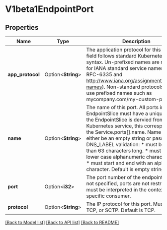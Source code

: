 # V1beta1EndpointPort

## Properties

Name | Type | Description | Notes
------------ | ------------- | ------------- | -------------
**app_protocol** | Option<**String**> | The application protocol for this port. This field follows standard Kubernetes label syntax. Un-prefixed names are reserved for IANA standard service names (as per RFC-6335 and http://www.iana.org/assignments/service-names). Non-standard protocols should use prefixed names such as mycompany.com/my-custom-protocol. | [optional]
**name** | Option<**String**> | The name of this port. All ports in an EndpointSlice must have a unique name. If the EndpointSlice is dervied from a Kubernetes service, this corresponds to the Service.ports[].name. Name must either be an empty string or pass DNS_LABEL validation: * must be no more than 63 characters long. * must consist of lower case alphanumeric characters or '-'. * must start and end with an alphanumeric character. Default is empty string. | [optional]
**port** | Option<**i32**> | The port number of the endpoint. If this is not specified, ports are not restricted and must be interpreted in the context of the specific consumer. | [optional]
**protocol** | Option<**String**> | The IP protocol for this port. Must be UDP, TCP, or SCTP. Default is TCP. | [optional]

[[Back to Model list]](../README.md#documentation-for-models) [[Back to API list]](../README.md#documentation-for-api-endpoints) [[Back to README]](../README.md)



